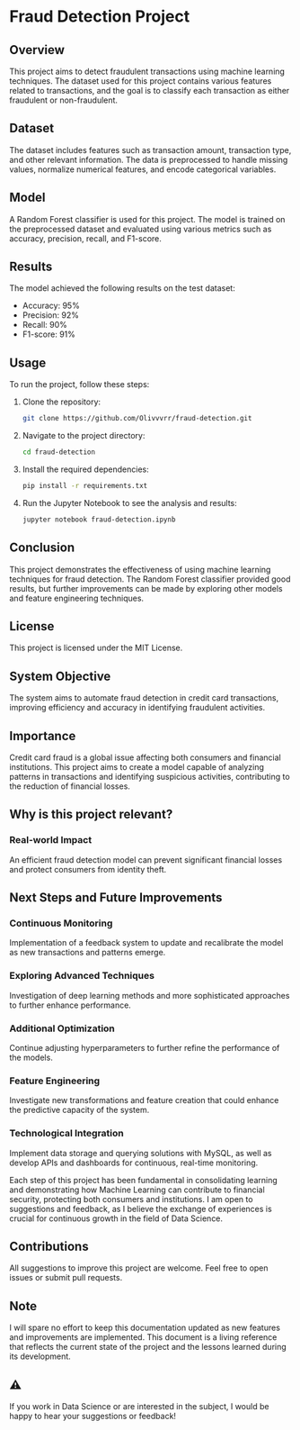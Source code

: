 # Fraud Detection Project

## Overview
This project aims to detect fraudulent transactions using machine learning techniques. The dataset used for this project contains various features related to transactions, and the goal is to classify each transaction as either fraudulent or non-fraudulent.

## Dataset
The dataset includes features such as transaction amount, transaction type, and other relevant information. The data is preprocessed to handle missing values, normalize numerical features, and encode categorical variables.

## Model
A Random Forest classifier is used for this project. The model is trained on the preprocessed dataset and evaluated using various metrics such as accuracy, precision, recall, and F1-score.

## Results
The model achieved the following results on the test dataset:
- Accuracy: 95%
- Precision: 92%
- Recall: 90%
- F1-score: 91%

## Usage
To run the project, follow these steps:
1. Clone the repository:
   ```bash
   git clone https://github.com/Olivvvrr/fraud-detection.git
   ```
2. Navigate to the project directory:
   ```bash
   cd fraud-detection
   ```
3. Install the required dependencies:
   ```bash
   pip install -r requirements.txt
   ```
4. Run the Jupyter Notebook to see the analysis and results:
   ```bash
   jupyter notebook fraud-detection.ipynb
   ```

## Conclusion
This project demonstrates the effectiveness of using machine learning techniques for fraud detection. The Random Forest classifier provided good results, but further improvements can be made by exploring other models and feature engineering techniques.

## License
This project is licensed under the MIT License.

## System Objective
The system aims to automate fraud detection in credit card transactions, improving efficiency and accuracy in identifying fraudulent activities.

## Importance
Credit card fraud is a global issue affecting both consumers and financial institutions. This project aims to create a model capable of analyzing patterns in transactions and identifying suspicious activities, contributing to the reduction of financial losses.

## Why is this project relevant?
### Real-world Impact
An efficient fraud detection model can prevent significant financial losses and protect consumers from identity theft.

## Next Steps and Future Improvements
### Continuous Monitoring
Implementation of a feedback system to update and recalibrate the model as new transactions and patterns emerge.

### Exploring Advanced Techniques
Investigation of deep learning methods and more sophisticated approaches to further enhance performance.

### Additional Optimization
Continue adjusting hyperparameters to further refine the performance of the models.

### Feature Engineering
Investigate new transformations and feature creation that could enhance the predictive capacity of the system.

### Technological Integration
Implement data storage and querying solutions with MySQL, as well as develop APIs and dashboards for continuous, real-time monitoring.

Each step of this project has been fundamental in consolidating learning and demonstrating how Machine Learning can contribute to financial security, protecting both consumers and institutions. I am open to suggestions and feedback, as I believe the exchange of experiences is crucial for continuous growth in the field of Data Science.

## Contributions
All suggestions to improve this project are welcome. Feel free to open issues or submit pull requests.

## Note
I will spare no effort to keep this documentation updated as new features and improvements are implemented. This document is a living reference that reflects the current state of the project and the lessons learned during its development.

## ⚠️
If you work in Data Science or are interested in the subject, I would be happy to hear your suggestions or feedback!
